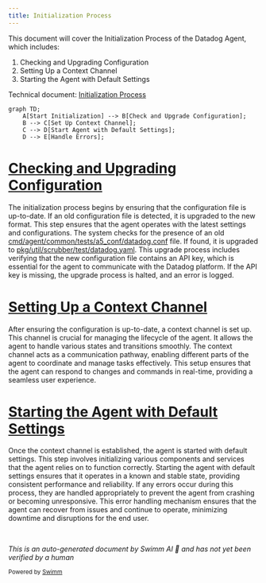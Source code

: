 ```yaml
---
title: Initialization Process
---
```

This document will cover the Initialization Process of the Datadog Agent, which includes:

1. Checking and Upgrading Configuration
2. Setting Up a Context Channel
3. Starting the Agent with Default Settings

Technical document: <SwmLink doc-title="Initialization Process">[Initialization Process](/.swm/initialization-process.cdhyrt40.sw.md)</SwmLink>

```mermaid
graph TD;
    A[Start Initialization] --> B[Check and Upgrade Configuration];
    B --> C[Set Up Context Channel];
    C --> D[Start Agent with Default Settings];
    D --> E[Handle Errors];
```

# [Checking and Upgrading Configuration](https://app.swimm.io/repos/Z2l0aHViJTNBJTNBZGF0YWRvZy1hZ2VudCUzQSUzQVN3aW1tLURlbW8=/docs/cdhyrt40#configuration-upgrade)

The initialization process begins by ensuring that the configuration file is up-to-date. If an old configuration file is detected, it is upgraded to the new format. This step ensures that the agent operates with the latest settings and configurations. The system checks for the presence of an old <SwmPath>[cmd/agent/common/tests/a5_conf/datadog.conf](cmd/agent/common/tests/a5_conf/datadog.conf)</SwmPath> file. If found, it is upgraded to <SwmPath>[pkg/util/scrubber/test/datadog.yaml](pkg/util/scrubber/test/datadog.yaml)</SwmPath>. This upgrade process includes verifying that the new configuration file contains an API key, which is essential for the agent to communicate with the Datadog platform. If the API key is missing, the upgrade process is halted, and an error is logged.

# [Setting Up a Context Channel](https://app.swimm.io/repos/Z2l0aHViJTNBJTNBZGF0YWRvZy1hZ2VudCUzQSUzQVN3aW1tLURlbW8=/docs/cdhyrt40#initialization)

After ensuring the configuration is up-to-date, a context channel is set up. This channel is crucial for managing the lifecycle of the agent. It allows the agent to handle various states and transitions smoothly. The context channel acts as a communication pathway, enabling different parts of the agent to coordinate and manage tasks effectively. This setup ensures that the agent can respond to changes and commands in real-time, providing a seamless user experience.

# [Starting the Agent with Default Settings](https://app.swimm.io/repos/Z2l0aHViJTNBJTNBZGF0YWRvZy1hZ2VudCUzQSUzQVN3aW1tLURlbW8=/docs/cdhyrt40#initialization)

Once the context channel is established, the agent is started with default settings. This step involves initializing various components and services that the agent relies on to function correctly. Starting the agent with default settings ensures that it operates in a known and stable state, providing consistent performance and reliability. If any errors occur during this process, they are handled appropriately to prevent the agent from crashing or becoming unresponsive. This error handling mechanism ensures that the agent can recover from issues and continue to operate, minimizing downtime and disruptions for the end user.

&nbsp;

*This is an auto-generated document by Swimm AI 🌊 and has not yet been verified by a human*

<SwmMeta version="3.0.0" repo-id="Z2l0aHViJTNBJTNBZGF0YWRvZy1hZ2VudCUzQSUzQVN3aW1tLURlbW8=" repo-name="datadog-agent"><sup>Powered by [Swimm](/)</sup></SwmMeta>
